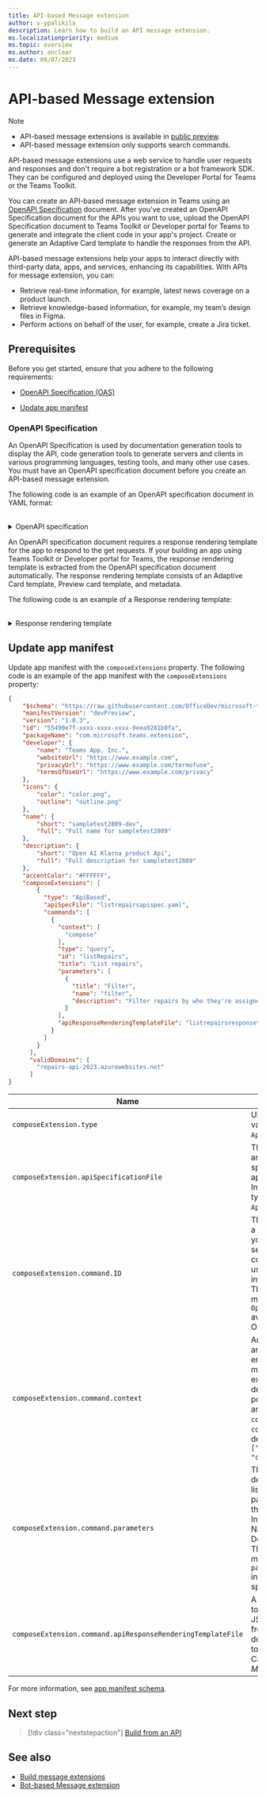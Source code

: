 ```yaml
---
title: API-based Message extension
author: v-ypalikila
description: Learn how to build an API message extension.
ms.localizationpriority: medium
ms.topic: overview
ms.author: anclear
ms.date: 09/07/2023
---
```


# API-based Message extension

> [!NOTE]
>
> * API-based message extensions is available in [public preview](../resources/dev-preview/developer-preview-intro.md).
> * API-based message extension only supports search commands.

API-based message extensions use a web service to handle user requests and responses and don't require a bot registration or a bot framework SDK. They can be configured and deployed using the Developer Portal for Teams or the Teams Toolkit.

You can create an API-based message extension in Teams using an [OpenAPI Specification](https://learn.openapis.org/specification/) document. After you've created an OpenAPI Specification document for the APIs you want to use, upload the OpenAPI Specification document to Teams Toolkit or Developer portal for Teams to generate and integrate the client code in your app's project. Create or generate an Adaptive Card template to handle the responses from the API.

API-based message extensions help your apps to interact directly with third-party data, apps, and services, enhancing its capabilities. With APIs for message extension, you can:

* Retrieve real-time information, for example, latest news coverage on a product launch.
* Retrieve knowledge-based information, for example, my team’s design files in Figma.
* Perform actions on behalf of the user, for example, create a Jira ticket.

## Prerequisites

Before you get started, ensure that you adhere to the following requirements:

* [OpenAPI Specification (OAS)](#openapi-specification)

* [Update app manifest](#update-app-manifest)

### OpenAPI Specification

An OpenAPI Specification is used by documentation generation tools to display the API, code generation tools to generate servers and clients in various programming languages, testing tools, and many other use cases. You must have an OpenAPI specification document before you create an API-based message extension.

The following code is an example of an OpenAPI specification document in YAML format: <br/>
<br/>
<details><summary>OpenAPI specification</summary>

   ```yml
       openapi: 3.0.0
        info:
          title: Repair Service
          description: A simple service to manage repairs for various items
          version: 1.0.0
        servers:
          - url: https://repairs-api-2023.azurewebsites.net/
        paths:
          /repairs:
            get:
              operationId: listRepairs
              summary: List all repairs
              description: Returns a list of repairs with their details and images
              parameters:
                - name: assignedTo
                  in: query
                  description: Filter repairs by who they're assigned to
                  schema:
                    type: string
                  required: false
              responses:
                '200':
                  description: A successful response
                  content:
                    application/json:
                      schema:
                        type: array
                        items:
                          type: object
                          properties:
                            id:
                              type: integer
                              description: The unique identifier of the repair
                            title:
                              type: string
                              description: The short summary of the repair
                            description:
                              type: string
                              description: The detailed description of the repair
                            assignedTo:
                              type: string
                              description: The user who is responsible for the repair
                            date:
                              type: string
                              format: date-time
                              description: The date and time when the repair is scheduled or completed
                            image:
                              type: string
                              format: uri
                              description: The URL of the image of the item to be repaired or the repair process
            post:
              operationId: createRepair
              summary: Create a new repair
              description: Adds a new repair to the list with the given details and image URL
              requestBody:
                required: true
                content:
                  application/json:
                    schema:
                      type: object
                      properties:
                        title:
                          type: string
                          description: The short summary of the repair
                        description:
                          type: string
                          description: The detailed description of the repair
                        assignedTo:
                          type: string
                          description: The user who is responsible for the repair
                        date:
                          type: string
                          format: date-time
                          description: The optional date and time when the repair is scheduled or completed
                        image:
                          type: string
                          format: uri
                          description: The URL of the image of the item to be repaired or the repair process
                      required:
                        - title
                        - description
                        - assignedTo
              responses:
                '201':
                  description: A successful response indicating that the repair was created
   ```

</details>

An OpenAPI specification document requires a response rendering template for the app to respond to the get requests. If your building an app using Teams Toolkit or Developer portal for Teams, the response rendering template is extracted from the OpenAPI specification document automatically. The response rendering template consists of an Adaptive Card template, Preview card template, and metadata.

The following code is an example of a Response rendering template: <br/>
<br/>
<details><summary>Response rendering template</summary>

```json
    {
        "version": "1.0",
        "responseLayout": "grid",
        "responseCardTemplate": {
            "$schema": "http://adaptivecards.io/schemas/adaptive-card.json",
            "type": "AdaptiveCard",
            "version": "1.4",
            "body": [
                {
                    "type": "Container",
                    "items": [
                        {
                            "type": "ColumnSet",
                            "columns": [
                                {
                                    "type": "Column",
                                     "width": "stretch",
                                    "items": [
                                        {
                                            "type": "TextBlock",
                                            "text": "Title: ${if(title, title, 'N/A')}",
                                            "wrap": true
                                        },
                                        {
                                            "type": "TextBlock",
                                            "text": "Description: ${if(description, description, 'N/A')}",
                                            "wrap": true
                                        },
                                        {
                                            "type": "TextBlock",
                                            "text": "Assigned To: ${if(assignedTo, assignedTo, 'N/A')}",
                                            "wrap": true
                                        },
                                        {
                                            "type": "Image",
                                            "url": "${image}",
                                            "size": "Medium",
                                            "$when": "${image != null}"
                                        }
                                    ]
                                },
                                {
                                    "type": "Column",
                                    "width": "auto",
                                    "items": [
                                        {
                                            "type": "Image",
                                            "url": "${if(image, image, '')}",
                                            "size": "Medium"
                                        }
                                    ]
                                }
                            ]
                        },
                        {
                            "type": "FactSet",
                            "facts": [
                                {
                                    "title": "Repair ID:",
                                    "value": "${if(id, id, 'N/A')}"
                                },
                                {
                                    "title": "Date:",
                                    "value": "${if(date, date, 'N/A')}"
                                }
                            ]
                        }
                    ]
                }
            ]
        },
        "previewCardTemplate": {
            "title": "Title: ${if(title, title, 'N/A')}",
            "subtitle": "Description: ${if(description, description, 'N/A')}",
            "text": "Assigned To: ${if(assignedTo, assignedTo, 'N/A')}",
            "image": {
            "url": "${image}",
            "$when": "${image != null}"
              }
            }
        }
    }
```

</details>

## Update app manifest

Update app manifest with the `composeExtensions` property. The following code is an example of the app manifest with the `composeExtensions` property:

```json
{
    "$schema": "https://raw.githubusercontent.com/OfficeDev/microsoft-teams-app-schema/preview/DevPreview/MicrosoftTeams.schema.json",
    "manifestVersion": "devPreview",
    "version": "1.0.3",
    "id": "55490e7f-xxxx-xxxx-xxxx-9eea9281b0fa",
    "packageName": "com.microsoft.teams.extension",
    "developer": {
        "name": "Teams App, Inc.",
        "websiteUrl": "https://www.example.com",
        "privacyUrl": "https://www.example.com/termofuse",
        "termsOfUseUrl": "https://www.example.com/privacy"
    },
    "icons": {
        "color": "color.png",
        "outline": "outline.png"
    },
    "name": {
        "short": "sampletest2809-dev",
        "full": "Full name for sampletest2809"
    },
    "description": {
        "short": "Open AI Klarna product Api",
        "full": "Full description for sampletest2809"
    },
    "accentColor": "#FFFFFF",
    "composeExtensions": [
        {
          "type": "ApiBased",
          "apiSpecFile": "listrepairsapispec.yaml",
          "commands": [
            {
              "context": [
                "compose"
              ],
              "type": "query",
              "id": "listRepairs",
              "title": "List repairs",
              "parameters": [
                {
                  "title": "Filter",
                  "name": "filter",
                  "description": "Filter repairs by who they're assigned to."
                }
              ],
              "apiResponseRenderingTemplateFile": "listrepairsresponsetemplate.json"
            }
          ]
        }
      ],
      "validDomains": [
        "repairs-api-2023.azurewebsites.net"
      ]
}
```

|Name  |Description  |
|---------|---------|
|`composeExtension.type`     |  Update the value as `ApiBased`. |
|`composeExtension.apiSpecificationFile`     |  This references an OpenAPI spec file in the app package. Include when type is `ApiBased`.      |
|`composeExtension.command.ID`      | This property is a unique ID that you assign to search command. The user request includes this ID. The ID must  match the `OperationID` available in the  OpenAPI spec.       |
|`composeExtension.command.context`      | An existing array where the entry points for message extension is defined.  The possible values are `message`, `compose`, or `commandBox`. The default is `["compose", "commandBox"]`. |
|`composeExtension.command.parameters`    | This property defines a static list of parameters for the command. Include Title, Name, and Description. The name must map to the `parameters.name` in the OpenAPI spec.     |
|`composeExtension.command.apiResponseRenderingTemplateFile`| A template used to format the JSON response from developer’s API to Adaptive Card response. *Mandatory* |

For more information, see [app manifest schema](~/resources/schema/manifest-schema.md).

## Next step

> [!div class="nextstepaction"]
> [Build from an API](build-api-based-message-extension.md)

## See also

* [Build message extensions](what-are-messaging-extensions.md)
* [Bot-based Message extension](build-bot-based-message-extension.md)
